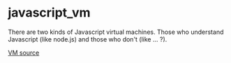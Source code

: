 # javascript\_vm

There are two kinds of Javascript virtual machines. Those who understand Javascript (like node.js) and those who don't (like ... ?).

[VM source](https://github.com/francisrstokes/16bitjs)
